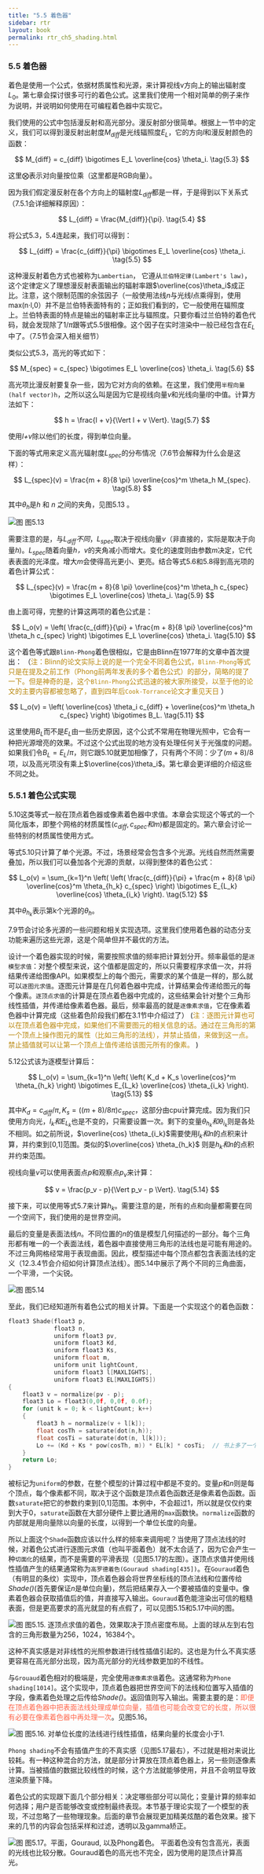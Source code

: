 ```yaml
---
title: "5.5 着色器"
sidebar: rtr
layout: book
permalink: rtr_ch5_shading.html
---
```


### 5.5 着色器
着色是使用一个公式，依据材质属性和光源，来计算视线v方向上的输出辐射度$L_0$。第七章会探讨很多可行的着色公式。这里我们使用一个相对简单的例子来作为说明，并说明如何使用在可编程着色器中实现它。

我们使用的公式中包括漫反射和高光部分。漫反射部分很简单。根据上一节中的定义，我们可以得到漫反射出射度$M_{diff}$是光线辐照度$E_L$，它的方向*l*和漫反射颜色的函数：

$$
M_{diff} = c_{diff} \bigotimes E_L \overline{cos} \theta_i.    \tag{5.3}
$$

这里$\bigotimes$表示对向量按位乘（这里都是RGB向量）。

因为我们假定漫反射在各个方向上的辐射度$L_{diff}$都是一样，于是得到以下关系式（7.5.1会详细解释原因）：

$$
L_{diff} = \frac{M_{diff}}{\pi}. \tag{5.4}
$$

将公式5.3，5.4连起来，我们可以得到：

$$
L_{diff} = \frac{c_{diff}}{\pi} \bigotimes E_L \overline{cos} \theta_i. \tag{5.5}
$$

这种漫反射着色方式也被称为`Lambertian`， 它遵从`兰伯特定律(Lambert's law)`，这个定律定义了理想漫反射表面输出的辐射率跟$\overline{cos}\theta_i$成正比。注意，这个限制范围的余弦因子（一般使用法线*n*与光线*l*点乘得到，使用max(n·l,0）并不是兰伯特表面特有的；正如我们看到的，它一般使用在辐照度上。兰伯特表面的特点是输出的辐射率正比与辐照度。只要你看过兰伯特的着色代码，就会发现除了$1/\pi$跟等式5.5很相像。这个因子在实时渲染中一般已经包含在$E_L$中了。（7.5节会深入相关细节）

类似公式5.3，高光的等式如下：

$$
M_{spec} = c_{spec} \bigotimes E_L \overline{cos} \theta_i.    \tag{5.6}
$$

高光项比漫反射要复杂一些，因为它对方向的依赖。在这里，我们使用`半程向量(half vector)h`，之所以这么叫是因为它是视线向量*v*和光线向量*l*的中值。计算方法如下：

$$
h = \frac{l + v}{\Vert l + v \Vert}.        \tag{5.7}
$$

使用*l+v*除以他们的长度，得到单位向量。

下面的等式用来定义高光辐射度$L_{spec}$的分布情况（7.6节会解释为什么会是这样）：

$$
L_{spec}(v) = \frac{m + 8}{8 \pi} \overline{cos}^m \theta_h M_{spec}.   \tag{5.8}
$$

其中$\theta_h$是*h* 和 *n* 之间的夹角，见图5.13 。

![图](/images/RTR3.05.13.png)
图5.13

需要注意的是，与$L_{diff}不同，L_{spec}$取决于视线向量*v*（非直接的，实际是取决于向量*h*)。$L_{spec}$随着向量*h，v*的夹角减小而增大。变化的速度则由参数*m*决定，它代表表面的光泽度。增大*m*会使得高光更小、更亮。结合等式5.6和5.8得到高光项的着色计算公式：

$$
L_{spec}(v) = \frac{m + 8}{8 \pi} \overline{cos}^m \theta_h c_{spec} \bigotimes E_L \overline{cos} \theta_i.   \tag{5.9}
$$

由上面可得，完整的计算这两项的着色公式是：

$$
L_o(v) = \left( \frac{c_{diff}}{\pi} + \frac{m + 8}{8 \pi} \overline{cos}^m \theta_h c_{spec} \right) \bigotimes E_L \overline{cos} \theta_i.   \tag{5.10}
$$

这个着色等式跟`Blinn-Phong`着色很相似，它是由Blinn在1977年的文章中首次提出：
（<font color="DarkGoldenRod">注：Blinn的论文实际上说的是一个完全不同着色公式，`Blinn-Phong`等式只是在提及之前工作（Phong前两年发表的多个着色公式）的部分，简略的提了一下。但是神奇的是，这个`Blinn-Phong`公式迅速的被大家所接受，以至于他的论文的主要内容都被忽略了，直到四年后`Cook-Torrance`论文才重见天日 </font>）

$$
L_o(v) = \left( \overline{cos} \theta_i c_{diff} + \overline{cos}^m \theta_h c_{spec} \right) \bigotimes B_L.  \tag{5.11}
$$

这里使用$B_L$而不是$E_L$由一些历史原因，这个公式不常用在物理光照中，它会有一种把光源增亮的效果。不过这个公式出现的地方没有处理任何关于光强度的问题。如果我们令$B_L = E_L/\pi$，则它跟5.10就更加相像了，只有两个不同：少了$(m + 8)/8$项，以及高光项没有乘上$\overline{cos}\theta_i$。第七章会更详细的介绍这些不同之处。


### 5.5.1 着色公式实现
5.10这类等式一般在顶点着色器或像素着色器中求值。本章会实现这个等式的一个简化版本，即整个网格的材质属性($c_{diff}, c_{spec}和m$)都是固定的。第六章会讨论一些特别的材质属性使用方式。

等式5.10只计算了单个光源。不过，场景经常会包含多个光源。光线自然而然需要叠加，所以我们可以叠加各个光源的贡献，以得到整体的着色公式：

$$
L_o(v) = \sum_{k=1}^n \left( \left( \frac{c_{diff}}{\pi} + \frac{m + 8}{8 \pi} \overline{cos}^m \theta_{h_k} c_{spec} \right) \bigotimes E_{L_k} \overline{cos} \theta_{i_k} \right). \tag{5.12}
$$

其中$\theta_{h_k}$表示第k个光源的$\theta_h$。

7.9节会讨论多光源的一些问题和相关实现选项。这里我们使用着色器的动态分支功能来遍历这些光源，这是个简单但并不最优的方法。

设计一个着色器实现的时候，需要按照求值的频率把计算划分开。频率最低的是`逐模型求值`：对整个模型来说，这个值都是固定的，所以只需要程序求值一次，并将结果传递给图像API。如果模型上的每个图元，需要求的某个值是一样的，那么就可以`逐图元求值`。逐图元计算是在几何着色器中完成，计算结果会传递给图元的每个像素。`逐顶点求值`的计算是在顶点着色器中完成的，这些结果会针对整个三角形线性插值，并传递给像素着色器。最后，频率最高的就是`逐像素求值`，它在像素着色器中计算完成（这些着色阶段我们都在3.1节中介绍过了）
(<font color="DarkGoldenRod">注：逐图元计算也可以在顶点着色器中完成，如果他们不需要图元的相关信息的话。通过在三角形的第一个顶点上操作图元的属性（比如三角形的法线），并禁止插值，来做到这一点。禁止插值就可以让第一个顶点上值传递给该图元所有的像素。 </font>)

5.12公式该为逐模型计算后：

$$
L_o(v) = \sum_{k=1}^n \left( \left( K_d + K_s \overline{cos}^m \theta_{h_k} \right) \bigotimes E_{L_k} \overline{cos} \theta_{i_k} \right). \tag{5.13}
$$

其中$K_d = c_{diff}/\pi , K_s = ((m + 8) / 8\pi)c_{spec}$，这部分由cpu计算完成。因为我们只使用方向光，$l_k和E_{L_k}$也是不变的，只需要设置一次。剩下的变量$\theta_{h_k} 和 \theta_{i_k}$则是各处不相同。如之前所说，$\overline{cos} \theta_{i_k}$需要使用$l_k和n$的点积来计算，并约束到[0,1]范围。类似的$\overline{cos} \theta_{h_k}$ 则是$h_k和n$的点积并约束范围。

视线向量*v*可以使用表面点*p*和观察点$p_v$来计算：

$$
v = \frac{p_v - p}{\Vert p_v - p \Vert}.   \tag{5.14}
$$

接下来，可以使用等式5.7来计算$h_k$。需要注意的是，所有的点和向量都需要在同一个空间下，我们使用的是世界空间。

最后的变量是表面法线*n*。不同位置的*n*的值是模型几何描述的一部分。每个三角形都有唯一的一个表面法线，着色器中直接使用三角形的法线也是可能有用途的。不过三角网格经常用于表现曲面。因此，模型描述中每个顶点都包含表面法线的定义（12.3.4节会介绍如何计算顶点法线）。图5.14中展示了两个不同的三角曲面，一个平滑，一个尖锐。

![图](/images/RTR3.05.14.png)
图5.14

至此，我们已经知道所有着色公式的相关计算。下面是一个实现这个的着色函数：

``` c
float3 Shade(float3 p,
			 float3 n,
			 uniform float3 pv,
			 uniform float3 Kd,
			 uniform float3 Ks,
			 uniform float m,
			 uniform unit lightCount,
			 uniform float3 l[MAXLIGHTS],
			 uniform float3 EL[MAXLIGHTS])
{
	float3 v = normalize(pv - p);
	float3 Lo = float3(0,0f, 0,0f, 0.0f);
	for (unit k = 0; k < lightCount; k++)
	{
		float3 h = normalize(v + l[k]);
		float cosTh = saturate(dot(n,h));
		float cosTi = saturate(dot(n, l[k]));
		Lo += (Kd + Ks * pow(cosTh, m)) * EL[k] * cosTi;  // 书上多了一个左括号
	}
	return Lo;
}
```

被标记为`uniform`的参数，在整个模型的计算过程中都是不变的。变量*p*和*n*则是每个顶点，每个像素都不同，取决于这个函数是顶点着色函数还是像素着色函数。函数`saturate`把它的参数约束到[0,1]范围。本例中，不会超过1，所以就是仅仅约束到大于0，`saturate`函数在大部分硬件上要比通用的`max`函数快。`normalize`函数的内部就是用向量除以向量的长度，以得到一个单位长度的向量。

所以上面这个`Shade`函数应该以什么样的频率来调用呢？当使用了顶点法线的时候，对着色公式进行逐图元求值（也叫平面着色）就不太合适了，因为它会产生一种`切面化`的结果，而不是需要的平滑表现（见图5.17的左图）。逐顶点求值并使用线性插值产生的结果通常称为`高罗德着色(Gouraud shading[435])`。在`Gouraud`着色（有明显的条纹）实现中，顶点着色器会将世界坐标线的顶点法线和位置传给*Shade()*(首先要保证*n*是单位向量)，然后把结果存入一个要被插值的变量中。像素着色器会获取插值后的值，并直接写入输出。`Gouraud`着色能渲染出可信的粗糙表面，但是更高要求的高光就显的有点假了，可以见图5.15和5.17中间的图。

![图](/images/RTR3.05.15.png)
图5.15. 逐顶点求值的着色，效果取决于顶点密度布局。上面的球从左到右包含的三角形数量为256，1024，16384个。

这种不真实感是对非线性的光照参数进行线性插值引起的。这也是为什么不真实感更容易在高光部分出现，因为高光部分的光线参数更加的不线性。

与`Grouaud`着色相对的极端是，完全使用`逐像素求值`着色。这通常称为`Phone shading[1014]`。这个实现中，顶点着色器把世界空间下的法线和位置写入插值的字段，像素着色处理之后传给*Shade()*。返回值则写入输出。需要主要的是：<font color="tomato">即便在顶点着色器中把表面法线处理成单位向量，插值也可能会改变它的长度，所以很有必要在像素着色器中再处理一次</font>。见图5.16。

![图](/images/RTR3.05.16.png)
图5.16. 对单位长度的法线进行线性插值，结果向量的长度会小于1.

`Phong shading`不会有插值产生的不真实感（见图5.17最右），不过就是相对来说比较耗。有一种这种混合的方法，就是部分计算放在顶点着色器上，另一些则逐像素计算。当被插值的数据比较线性的时候，这个方法就能够使用，并且不会明显导致渲染质量下降。

着色公式的实现跟下面几个部分相关：决定哪些部分可以简化；变量计算的频率如何选择；用户是否能够改变或控制最终表现。本节基于理论实现了一个模型的表现，不过忽略了一些物理现象。后面的章节会展现更加精美炫酷的着色效果。接下来的几节的内容会包括采样和过滤，透明以及gamma矫正。

![图](/images/RTR3.05.17.png)
图5.17。平面，Gouraud, 以及Phong着色。 平面着色没有包含高光，表面的光线也比较分散。Gouraud着色的高光也不完全，因为使用的是顶点计算高光。




